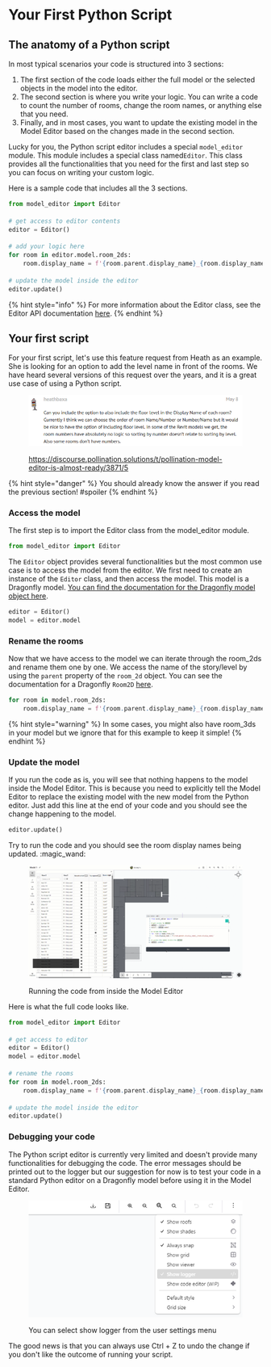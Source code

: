 # Your First Python Script

## The anatomy of a Python script

In most typical scenarios your code is structured into 3 sections:

1. The first section of the code loads either the full model or the selected objects in the model into the editor.
2. The second section is where you write your logic. You can write a code to count the number of rooms, change the room names, or anything else that you need.
3. Finally, and in most cases, you want to update the existing model in the Model Editor based on the changes made in the second section.

Lucky for you, the Python script editor includes a special `model_editor` module. This module includes a special class named`Editor`. This class provides all the functionalities that you need for the first and last step so you can focus on writing your custom logic.

Here is a sample code that includes all the 3 sections.

```python
from model_editor import Editor

# get access to editor contents
editor = Editor()

# add your logic here
for room in editor.model.room_2ds:
    room.display_name = f'{room.parent.display_name}_{room.display_name}'
    
# update the model inside the editor
editor.update()
```

{% hint style="info" %}
For more information about the Editor class, see the Editor API documentation [here](editor-class-api-documentation.md).
{% endhint %}

## Your first script

For your first script, let's use this feature request from Heath as an example. She is looking for an option to add the level name in front of the rooms. We have heard several versions of this request over the years, and it is a great use case of using a Python script.

<figure><img src="../../.gitbook/assets/image (3) (1) (1) (1).png" alt=""><figcaption><p><a href="https://discourse.pollination.solutions/t/pollination-model-editor-is-almost-ready/3871/5?u=mostapha">https://discourse.pollination.solutions/t/pollination-model-editor-is-almost-ready/3871/5</a></p></figcaption></figure>

{% hint style="danger" %}
You should already know the answer if you read the previous section! #spoiler
{% endhint %}

### Access the model

The first step is to import the Editor class from the model\_editor module.

```python
from model_editor import Editor
```

The `Editor` object provides several functionalities but the most common use case is to access the model from the editor. We first need to create an instance of the `Editor` class, and then access the model. This model is a Dragonfly model. [You can find the documentation for the Dragonfly model object here](https://www.ladybug.tools/dragonfly-core/docs/dragonfly.model.html#dragonfly.model.Model).

```python
editor = Editor()
model = editor.model
```

### Rename the rooms

Now that we have access to the model we can iterate through the room\_2ds and rename them one by one. We access the name of the story/level by using the `parent` property of the `room_2d` object. You can see the documentation for a Dragonfly `Room2D` [here](https://www.ladybug.tools/dragonfly-core/docs/dragonfly.room2d.html#module-dragonfly.room2d).

```python
for room in model.room_2ds:
    room.display_name = f'{room.parent.display_name}_{room.display_name}'
```

{% hint style="warning" %}
In some cases, you might also have room\_3ds in your model but we ignore that for this example to keep it simple!
{% endhint %}

### Update the model

If you run the code as is, you will see that nothing happens to the model inside the Model Editor. This is because you need to explicitly tell the Model Editor to replace the existing model with the new model from the Python editor. Just add this line at the end of your code and you should see the change happening to the model.

```python
editor.update()
```

Try to run the code and you should see the room display names being updated. :magic\_wand:

<figure><img src="../../.gitbook/assets/your-first-script.gif" alt=""><figcaption><p>Running the code from inside the Model Editor</p></figcaption></figure>

Here is what the full code looks like.

```python
from model_editor import Editor

# get access to editor
editor = Editor()
model = editor.model

# rename the rooms
for room in model.room_2ds:
    room.display_name = f'{room.parent.display_name}_{room.display_name}'
    
# update the model inside the editor
editor.update()
```

### Debugging your code

The Python script editor is currently very limited and doesn't provide many functionalities for debugging the code. The error messages should be printed out to the logger but our suggestion for now is to test your code in a standard Python editor on a Dragonfly model before using it in the Model Editor.

<figure><img src="../../.gitbook/assets/image (4) (1) (1) (1).png" alt=""><figcaption><p>You can select show logger from the user settings menu</p></figcaption></figure>

The good news is that you can always use Ctrl + Z to undo the change if you don't like the outcome of running your script.
